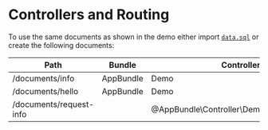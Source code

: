 # Controllers and Routing

To use the same documents as shown in the demo either import [`data.sql`](./data.sql) or create the following documents:
 
| Path                    | Bundle    | Controller                                    | Action      |
|-------------------------|-----------|-----------------------------------------------|-------------|
| /documents/info         | AppBundle | Demo                                          | info        |
| /documents/hello        | AppBundle | Demo                                          | hello       |
| /documents/request-info |           | @AppBundle\\Controller\\DemoServiceController | requestInfo |
